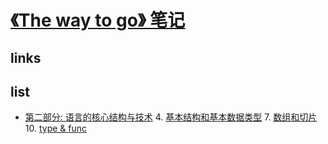 # [《The way to go》 笔记](https://github.com/Unknwon/the-way-to-go_ZH_CN/blob/master/eBook/directory.md#%E7%AC%AC%E4%BA%8C%E9%83%A8%E5%88%86%E8%AF%AD%E8%A8%80%E7%9A%84%E6%A0%B8%E5%BF%83%E7%BB%93%E6%9E%84%E4%B8%8E%E6%8A%80%E6%9C%AF)

## links

## list
- [第二部分: 语言的核心结构与技术](https://github.com/SublimeCT/note/blob/master/Go/the_way_to_go_docs/002_core)
    4. [基本结构和基本数据类型](https://github.com/SublimeCT/note/blob/master/Go/the_way_to_go_docs/002_core/type.md)
    7. [数组和切片](https://github.com/SublimeCT/note/blob/master/Go/the_way_to_go_docs/002_core/slice.md)
    10. [type & func](https://github.com/SublimeCT/note/blob/master/Go/the_way_to_go_docs/002_core/type_func.md)